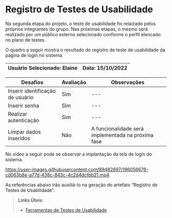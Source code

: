 # Registro de Testes de Usabilidade

Na segunda etapa do projeto, o teste de usabilidade foi relaizado pelos próprios integrantes do grupo. Nas próximas etapas, o mesmo será realizado por um público externo selecionado conforme o perfil elencado no plano de testes.

O quadro a seguir mostra o resultado do registro de teste de usabilidade da página de login no sistema. 

|Usuário Selecionado: Elaine|Data: 15/10/2022|
|-------------------|------|

|Desafios|Avaliação|Observações|
|---|---|---|
|Inserir identificação de usuário|Sim|---|
|Inserir senha|Sim|---|
|Realizar autenticação|Sim|---|
|Limpar dados inseridos|Não|A funcionalidade será implementada na próxima fase|

No vídeo a seguir pode se observar a implantação da tela de login do sistema. 



https://user-images.githubusercontent.com/89482697/196056676-cd063b8e-a77d-438c-843c-4c2d4dcfbb21.mp4


As referências abaixo irão auxiliá-lo na geração do artefato “Registro de Testes de Usabilidade”.

> **Links Úteis**:
> - [Ferramentas de Testes de Usabilidade](https://www.usability.gov/how-to-and-tools/resources/templates.html)
